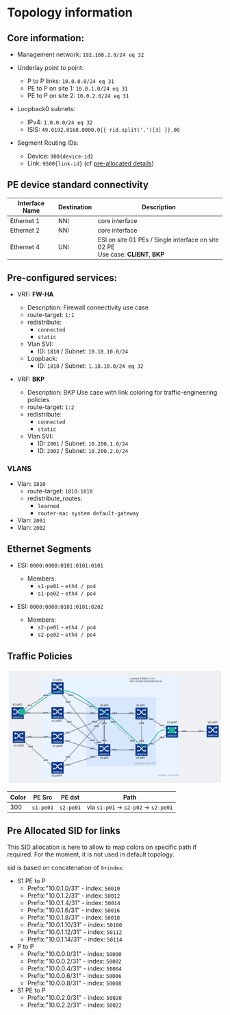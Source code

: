 # Topology information

## Core information:

- Management network: `192.168.2.0/24 eq 32`

- Underlay point to point:
  - P to P links: `10.0.0.0/24 eq 31`
  - PE to P on site 1: `10.0.1.0/24 eq 31`
  - PE to P on site 2: `10.0.2.0/24 eq 31`

- Loopback0 subnets:
  - IPv4: `1.0.0.0/24 eq 32`
  - ISIS: `49.0192.0168.0000.0{{ rid.split('.')[3] }}.00`

- Segment Routing IDs:
  - Device: `900{device-id}`
  - Link: `9500{link-id}` (cf [pre-allocated details](#pre-allocated-sid-for-links))

## PE device standard connectivity

|Interface Name| Destination | Description |
|--------------|-------------|-------------|
| Ethernet 1 | NNI | core interface |
| Ethernet 2 | NNI | core interface |
| Ethernet 4 | UNI | ESI on site 01 PEs / Single interface on site 02 PE<br/>Use case: __CLIENT__, __BKP__ |

## Pre-configured services:

- VRF: __FW-HA__
  - Description: Firewall connectivity use case
  - route-target: `1:1`
  - redistribute:
      - `connected`
      - `static`
  - Vlan SVI:
      - ID: `1810` / Subnet: `10.18.10.0/24`
  - Loopback:
    - ID: `1810` / Subnet: `1.18.10.0/24 eq 32`

- VRF: __BKP__
  - Description: BKP Use case with link coloring for traffic-engineering policies
  - route-target: `1:2`
  - redistribute:
      - `connected`
      - `static`
  - Vlan SVI:
      - ID: `2001` / Subnet: `10.200.1.0/24`
      - ID: `2002` / Subnet: `10.200.2.0/24`

### VLANS

- Vlan: `1810`
  - route-target: `1810:1810`
  - redistribute_routes:
      - `learned`
      - `router-mac system default-gateway`
- Vlan: `2001`
- Vlan: `2002`

## Ethernet Segments

- ESI: `0000:0000:0101:0101:0101`
  - Members:
    - `s1-pe01` - `eth4 / po4`
    - `s1-pe02` - `eth4 / po4`

- ESI: `0000:0000:0101:0101:0202`
  - Members:
    - `s2-pe01` - `eth4 / po4`
    - `s2-pe02` - `eth4 / po4`

## Traffic Policies

![VPN Steering topology](../imgs/vpn-steering-topology.png)

| Color | PE Src | PE dst | Path |
|-------|--------|--------|------|
| 300 | `s1-pe01` | `s2-pe01` | via `s1-p01` -> `s2-p02` -> `s2-pe01` |

## Pre Allocated SID for links

This SID allocation is here to allow to map colors on specific path if required. For the moment, it is not used in default topology.

sid is based on concatenation of `9+index`:

- S1 PE to P
  - Prefix:"10.0.1.0/31" - index: `50010`
  - Prefix:"10.0.1.2/31" - index: `50012`
  - Prefix:"10.0.1.4/31" - index: `50014`
  - Prefix:"10.0.1.6/31" - index: `50016`
  - Prefix:"10.0.1.8/31" - index: `50018`
  - Prefix:"10.0.1.10/31" - index: `50100`
  - Prefix:"10.0.1.12/31" - index: `50112`
  - Prefix:"10.0.1.14/31" - index: `50114`
- P to P
  - Prefix:"10.0.0.0/31" - index: `50000`
  - Prefix:"10.0.0.2/31" - index: `50002`
  - Prefix:"10.0.0.4/31" - index: `50004`
  - Prefix:"10.0.0.6/31" - index: `50006`
  - Prefix:"10.0.0.8/31" - index: `50008`
- S1 PE to P
  - Prefix:"10.0.2.0/31" - index: `50020`
  - Prefix:"10.0.2.2/31" - index: `50022`